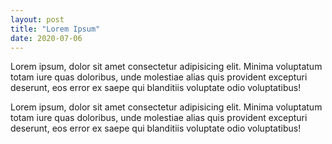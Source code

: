 ```yaml
---
layout: post
title: "Lorem Ipsum"
date: 2020-07-06
---
```


Lorem ipsum, dolor sit amet consectetur adipisicing elit. Minima voluptatum totam iure quas doloribus, unde molestiae alias quis provident excepturi deserunt, eos error ex saepe qui blanditiis voluptate odio voluptatibus!

Lorem ipsum, dolor sit amet consectetur adipisicing elit. Minima voluptatum totam iure quas doloribus, unde molestiae alias quis provident excepturi deserunt, eos error ex saepe qui blanditiis voluptate odio voluptatibus!